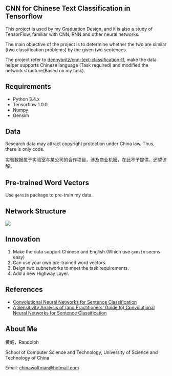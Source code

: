 ## CNN for Chinese Text Classification in Tensorflow

This project is used by my Graduation Design, and it is also a study of TensorFlow, familiar with CNN, RNN and other neural networks.

The main objective of the project is to determine whether the two are similar (two classification problems) by the given two sentences. 

The project refer to [dennybritz/cnn-text-classification-tf](https://github.com/dennybritz/cnn-text-classification-tf), make the data helper supports Chinese language (Task required) and modified the network structure(Based on my task).

## Requirements

- Python 3.4.x
- Tensorflow 1.0.0
- Numpy
- Gensim

## Data

Research data may attract copyright protection under China law. Thus, there is only code.

实验数据属于实验室与某公司的合作项目，涉及商业机密，在此不予提供，还望谅解。

## Pre-trained Word Vectors

Use `gensim` package to pre-train my data.



## Network Structure

![](https://farm1.staticflickr.com/650/33049175050_080d4de7ff_o.jpg)

## Innovation

1. Make the data support Chinese and English.(Which use `gensim` seems easy)
2. Can use your own pre-trained word vectors.
3. Deign two subnetworks to meet the task requirements.
4. Add a new Highway Layer.


## References

- [Convolutional Neural Networks for Sentence Classification](http://arxiv.org/abs/1408.5882)
- [A Sensitivity Analysis of (and Practitioners' Guide to) Convolutional Neural Networks for Sentence Classification](http://arxiv.org/abs/1510.03820)

## About Me

黄威，Randolph

School of Computer Science and Technology, University of Science and Technology of China

Email: chinawolfman@hotmail.com